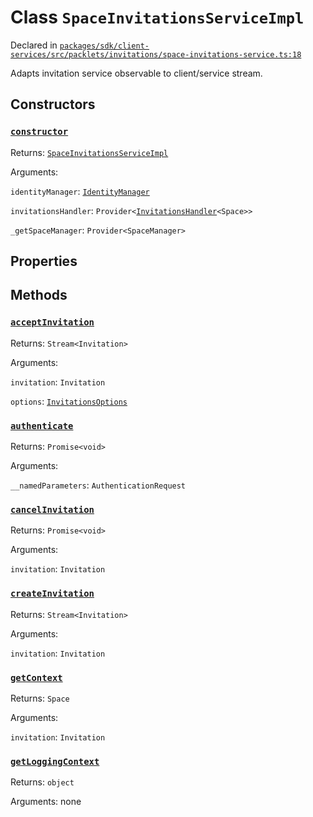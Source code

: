 # Class `SpaceInvitationsServiceImpl`
Declared in [`packages/sdk/client-services/src/packlets/invitations/space-invitations-service.ts:18`](https://github.com/dxos/protocols/blob/main/packages/sdk/client-services/src/packlets/invitations/space-invitations-service.ts#L18)


Adapts invitation service observable to client/service stream.

## Constructors
### [`constructor`](https://github.com/dxos/protocols/blob/main/packages/sdk/client-services/src/packlets/invitations/space-invitations-service.ts#L20)


Returns: [`SpaceInvitationsServiceImpl`](/api/@dxos/client-services/classes/SpaceInvitationsServiceImpl)

Arguments: 

`identityManager`: [`IdentityManager`](/api/@dxos/client-services/classes/IdentityManager)

`invitationsHandler`: `Provider<`[`InvitationsHandler`](/api/@dxos/client-services/interfaces/InvitationsHandler)`<Space>>`

`_getSpaceManager`: `Provider<SpaceManager>`

## Properties


## Methods
### [`acceptInvitation`](https://github.com/dxos/protocols/blob/main/packages/sdk/client-services/src/packlets/invitations/invitations-service.ts#L102)


Returns: `Stream<Invitation>`

Arguments: 

`invitation`: `Invitation`

`options`: [`InvitationsOptions`](/api/@dxos/client-services/types/InvitationsOptions)
### [`authenticate`](https://github.com/dxos/protocols/blob/main/packages/sdk/client-services/src/packlets/invitations/invitations-service.ts#L162)


Returns: `Promise<void>`

Arguments: 

`__namedParameters`: `AuthenticationRequest`
### [`cancelInvitation`](https://github.com/dxos/protocols/blob/main/packages/sdk/client-services/src/packlets/invitations/invitations-service.ts#L173)


Returns: `Promise<void>`

Arguments: 

`invitation`: `Invitation`
### [`createInvitation`](https://github.com/dxos/protocols/blob/main/packages/sdk/client-services/src/packlets/invitations/invitations-service.ts#L39)


Returns: `Stream<Invitation>`

Arguments: 

`invitation`: `Invitation`
### [`getContext`](https://github.com/dxos/protocols/blob/main/packages/sdk/client-services/src/packlets/invitations/space-invitations-service.ts#L28)


Returns: `Space`

Arguments: 

`invitation`: `Invitation`
### [`getLoggingContext`](https://github.com/dxos/protocols/blob/main/packages/sdk/client-services/src/packlets/invitations/invitations-service.ts#L31)


Returns: `object`

Arguments: none